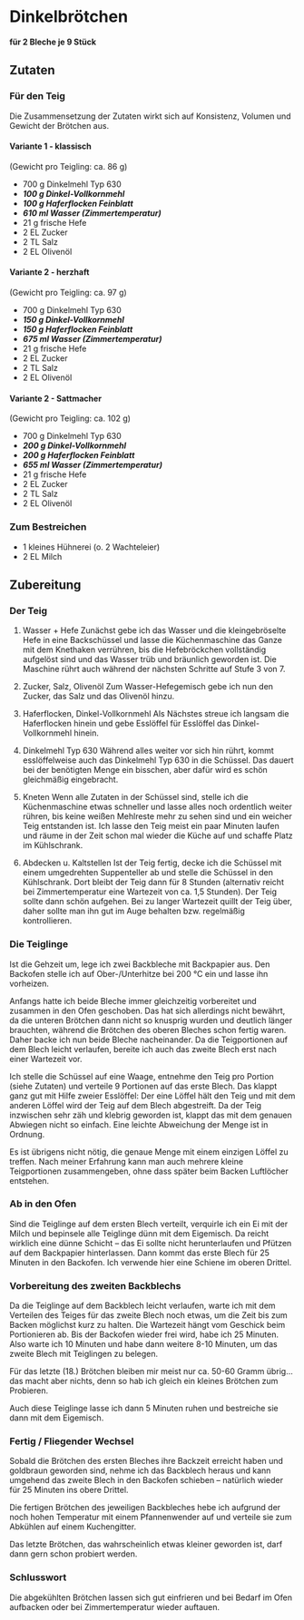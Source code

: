 # Dinkelbrötchen
**für 2 Bleche je 9 Stück**

## Zutaten

### Für den Teig
Die Zusammensetzung der Zutaten wirkt sich auf Konsistenz, Volumen und Gewicht der Brötchen aus.

#### Variante 1 - klassisch
(Gewicht pro Teigling: ca. 86 g)

- 700 g Dinkelmehl Typ 630
- ***100 g Dinkel-Vollkornmehl***
- ***100 g Haferflocken Feinblatt***
- ***610 ml Wasser (Zimmertemperatur)***
- 21 g frische Hefe
- 2 EL Zucker
- 2 TL Salz
- 2 EL Olivenöl

#### Variante 2 - herzhaft
(Gewicht pro Teigling: ca. 97 g)

- 700 g Dinkelmehl Typ 630
- ***150 g Dinkel-Vollkornmehl***
- ***150 g Haferflocken Feinblatt***
- ***675 ml Wasser (Zimmertemperatur)***
- 21 g frische Hefe
- 2 EL Zucker
- 2 TL Salz
- 2 EL Olivenöl

#### Variante 2 - Sattmacher
(Gewicht pro Teigling: ca. 102 g)

- 700 g Dinkelmehl Typ 630
- ***200 g Dinkel-Vollkornmehl***
- ***200 g Haferflocken Feinblatt***
- ***655 ml Wasser (Zimmertemperatur)***
- 21 g frische Hefe
- 2 EL Zucker
- 2 TL Salz
- 2 EL Olivenöl

### Zum Bestreichen
- 1 kleines Hühnerei (o. 2 Wachteleier)
- 2 EL Milch

## Zubereitung

### Der Teig
1. Wasser + Hefe
Zunächst gebe ich das Wasser und die kleingebröselte Hefe in eine Backschüssel und lasse die Küchenmaschine das Ganze mit dem Knethaken verrühren,
bis die Hefebröckchen vollständig aufgelöst sind und das Wasser trüb und bräunlich geworden ist. Die Maschine rührt auch während der nächsten Schritte auf Stufe 3 von 7.

2. Zucker, Salz, Olivenöl
Zum Wasser-Hefegemisch gebe ich nun den Zucker, das Salz und das Olivenöl hinzu.

3. Haferflocken, Dinkel-Vollkornmehl
Als Nächstes streue ich langsam die Haferflocken hinein und gebe Esslöffel für Esslöffel das Dinkel-Vollkornmehl hinein.

4. Dinkelmehl Typ 630
Während alles weiter vor sich hin rührt, kommt esslöffelweise auch das Dinkelmehl Typ 630 in die Schüssel. 
Das dauert bei der benötigten Menge ein bisschen, aber dafür wird es schön gleichmäßig eingebracht.

5. Kneten
Wenn alle Zutaten in der Schüssel sind, stelle ich die Küchenmaschine etwas schneller und lasse alles noch ordentlich weiter rühren, 
bis keine weißen Mehlreste mehr zu sehen sind und ein weicher Teig entstanden ist. Ich lasse den Teig meist ein paar Minuten laufen und 
räume in der Zeit schon mal wieder die Küche auf und schaffe Platz im Kühlschrank.

6. Abdecken u. Kaltstellen
Ist der Teig fertig, decke ich die Schüssel mit einem umgedrehten Suppenteller ab und stelle die Schüssel in den Kühlschrank. 
Dort bleibt der Teig dann für 8 Stunden (alternativ reicht bei Zimmertemperatur eine Wartezeit von ca. 1,5 Stunden).
Der Teig sollte dann schön aufgehen. Bei zu langer Wartezeit quillt der Teig über, daher sollte man ihn gut im Auge behalten bzw. regelmäßig kontrollieren.

### Die Teiglinge
Ist die Gehzeit um, lege ich zwei Backbleche mit Backpapier aus. Den Backofen stelle ich auf Ober-/Unterhitze bei 200 °C ein und lasse ihn vorheizen.

Anfangs hatte ich beide Bleche immer gleichzeitig vorbereitet und zusammen in den Ofen geschoben. Das hat sich allerdings nicht bewährt, 
da die unteren Brötchen dann nicht so knusprig wurden und deutlich länger brauchten, während die Brötchen des oberen Bleches schon fertig waren. 
Daher backe ich nun beide Bleche nacheinander. Da die Teigportionen auf dem Blech leicht verlaufen, 
bereite ich auch das zweite Blech erst nach einer Wartezeit vor.

Ich stelle die Schüssel auf eine Waage, entnehme den Teig pro Portion (siehe Zutaten) und verteile 9 Portionen auf das erste Blech. 
Das klappt ganz gut mit Hilfe zweier Esslöffel: Der eine Löffel hält den Teig und mit dem anderen Löffel wird der Teig auf dem Blech abgestreift. 
Da der Teig inzwischen sehr zäh und klebrig geworden ist, klappt das mit dem genauen Abwiegen nicht so einfach. 
Eine leichte Abweichung der Menge ist in Ordnung. 

Es ist übrigens nicht nötig, die genaue Menge mit einem einzigen Löffel zu treffen. 
Nach meiner Erfahrung kann man auch mehrere kleine Teigportionen zusammengeben, ohne dass später beim Backen Luftlöcher entstehen.

### Ab in den Ofen
Sind die Teiglinge auf dem ersten Blech verteilt, verquirle ich ein Ei mit der Milch und bepinsele alle Teiglinge dünn mit dem Eigemisch. 
Da reicht wirklich eine dünne Schicht – das Ei sollte nicht herunterlaufen und Pfützen auf dem Backpapier hinterlassen.
Dann kommt das erste Blech für 25 Minuten in den Backofen. Ich verwende hier eine Schiene im oberen Drittel.

### Vorbereitung des zweiten Backblechs
Da die Teiglinge auf dem Backblech leicht verlaufen, warte ich mit dem Verteilen des Teiges für das zweite Blech noch etwas, 
um die Zeit bis zum Backen möglichst kurz zu halten. Die Wartezeit hängt vom Geschick beim Portionieren ab. Bis der Backofen wieder frei wird, 
habe ich 25 Minuten. Also warte ich 10 Minuten und habe dann weitere 8-10 Minuten, um das zweite Blech mit Teiglingen zu belegen.

Für das letzte (18.) Brötchen bleiben mir meist nur ca. 50-60 Gramm übrig... das macht aber nichts, 
denn so hab ich gleich ein kleines Brötchen zum Probieren.

Auch diese Teiglinge lasse ich dann 5 Minuten ruhen und bestreiche sie dann mit dem Eigemisch.


### Fertig / Fliegender Wechsel
Sobald die Brötchen des ersten Bleches ihre Backzeit erreicht haben und goldbraun geworden sind, nehme ich das Backblech heraus und 
kann umgehend das zweite Blech in den Backofen schieben – natürlich wieder für 25 Minuten ins obere Drittel.

Die fertigen Brötchen des jeweiligen Backbleches hebe ich aufgrund der noch hohen Temperatur mit einem Pfannenwender auf und 
verteile sie zum Abkühlen auf einem Kuchengitter.

Das letzte Brötchen, das wahrscheinlich etwas kleiner geworden ist, darf dann gern schon probiert werden.

### Schlusswort
Die abgekühlten Brötchen lassen sich gut einfrieren und bei Bedarf im Ofen aufbacken oder bei Zimmertemperatur wieder auftauen.
